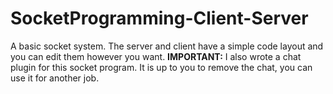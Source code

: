 # SocketProgramming-Client-Server
A basic socket system. The server and client have a simple code layout and you can edit them however you want.
**IMPORTANT:** I also wrote a chat plugin for this socket program. It is up to you to remove the chat, you can use it for another job.
